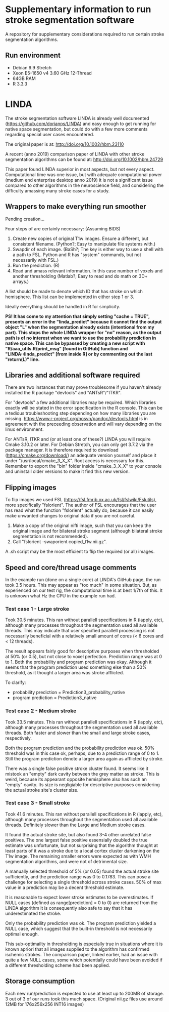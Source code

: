 # Supplementary information to run stroke segmentation software
A repository for supplementary considerations required to run certain stroke segmentation algorithms.

## Run environment
- Debian 9.9 Stretch
- Xeon E5-1650 v4 3.60 GHz 12-Thread
- 64GB RAM
- R 3.3.3

# LINDA
The stroke segmentation software LINDA is already well documented (https://github.com/dorianps/LINDA) and easy enough to get running for native space segmentation, but could do with a few more comments regarding special user cases encountered.

The original paper is at: http://doi.org/10.1002/hbm.23110

A recent (anno 2019) comparison paper of LINDA with other stroke segmentation algorithms can be found at: http://doi.org/10.1002/hbm.24729

This paper found LINDA superior in most aspects, but not every aspect. Computational time was one issue, but with adequate computational power (medium end enterprise desktop anno 2019) it is not a significant issue compared to other algorithms in the neuroscience field, and considering the difficulty amassing many stroke cases for a study.

## Wrappers to make everything run smoother
Pending creation...

Four steps of are certainly necessary: (Assuming BIDS)
1. Create new copies of original T1w images. Ensure a different, but consistent filename. (Python?; Easy to manipulate file systems with.)
2. Swapdir of each image. (BaSh?; The key is either way to use a shell with a path to FSL. Python and R has "system" commands, but not necessarily with FSL.)
3. Run the prediction. (R)
4. Read and amass relevant information. In this case number of voxels and another thresholding (Matlab?; Easy to read and do math on 3D+ arrays.)

A list should be made to denote which ID that has stroke on which hemisphere. This list can be implemented in either step 1 or 3.

Ideally everything should be handled in R for simplicity.

**PS! It has come to my attention that simply setting "cache = TRUE", presents an error in the "linda_predict" because it cannot find the output object "L" when the segmentation already exists (intentional from my part). This stops the whole LINDA wrapper for "no" reason, as the output path is of no interest when we want to use the probability prediction in native space. This can be bypassed by creating a new script with "R/aaa_utils.R/print_msg" [found in GitHub] function and "LINDA::linda_predict" [from inside R] or by commenting out the last "return(L)" line.**

## Libraries and additional software required 
There are two instances that may prove troublesome if you haven't already installed the R package "devtools" and "ANTsR"/"ITKR".

For "devtools" a few additional libraries may be required. Which libraries exactly will be stated in the error specification in the R console. This can be a tedious troubleshooting step depending on how many libraries you are missing. https://www.r-project.org/nosvn/pandoc/devtools.html is in agreement with the preceeding observation and will vary depending on the linux environment.

For ANTsR, ITKR and (or at least one of these?) LINDA you will require Cmake 3.10.2 or later. For Debian Stretch, you can only get 3.7.2 via the package manager. It is therefore required to download (https://cmake.org/download/) an adequate version yourself and place it under "/usr/local/cmake_3_X_X". Root access is necessary for this. Remember to export the "bin" folder inside "cmake_3_X_X" to your console and uninstall older versions to make it find this new version.

## Flipping images
To flip images we used FSL (https://fsl.fmrib.ox.ac.uk/fsl/fslwiki/Fslutils), more specifically "fslorient". The author of FSL encourages that the user has read what the function "fslorient" actually do, because it can easily make unwanted changes to original data if you are not careful.

1. Make a copy of the original nifti image, such that you can keep the original image and for bilateral stroke segment (although bilateral stroke segmentation is not recommended).
2. Call "fslorient -swaporient copied_t1w.nii.gz".

A .sh script may be the most efficient to flip the required (or all) images.

## Speed and core/thread usage comments
In the example run (done on a single core) at LINDA's GitHub page, the run took 3.5 hours. This may appear as "too much" in some situation. But, as experienced on our test rig, the computational time is at best 1/7th of this. It is unknown what Hz the CPU in the example run had.

### Test case 1 - Large stroke
Took 30.5 minutes. This ran without parallell specifications in R (lapply, etc), although many processes throughout the segmentation used all available threads. This may indicate that user specified parallell processing is not necessarily beneficial with a relatively small amount of cores (< 6 cores and < 12 threads).

The result appears fairly good for descriptive purposes when thresholded at 50% (or 0.5), but not close to voxel perfection. Prediction range was at 0 to 1.
Both the probability and program prediction was okay. Although it seems that the program prediction used something else than a 50% threshold, as it thought a larger area was stroke afflicted.

To clarify:
- probability prediction = Prediction3_probability_native
- program prediction = Prediction3_native

### Test case 2 - Medium stroke
Took 33.5 minutes. This ran without parallell specifications in R (lapply, etc), although many processes throughout the segmentation used all available threads. Both faster and slower than the small and large stroke cases, respectively.

Both the program prediction and the probability prediction was ok. 50% threshold was in this case ok, perhaps, due to a prediction range of 0 to 1. Still the program prediction denote a larger area again as afflicted by stroke.

There was a single false positive stroke cluster found. It seems like it mistook an "empty" dark cavity between the grey matter as stroke. This is weird, because its appearant opposite hemisphere also has such an "empty" cavity. Its size is negligiable for descriptive purposes considering the actual stroke site's cluster size.

### Test case 3 - Small stroke
Took 41.6 minutes. This ran without parallell specifications in R (lapply, etc), although many processes throughout the segmentation used all available threads. Definitely slower than the Large and Medium stroke cases.

It found the actual stroke site, but also found 3-4 other unrelated false positives. The one largest false positive  essensially doubled the true estimate was unfortunate, but not surprising that the algorithm thought at least parts of it was a stroke due to a local cortex cluster darkening on the T1w image. The remaining smaller errors were expected as with WMH segmentation algorithms, and were not of detrimental size.

A manually selected threshold of 5% (or 0.05) found the actual stroke site sufficiently, and the prediction range was 0 to 0.1783. This can pose a challenge for selecting a single threshold across stroke cases. 50% of max value in a prediction may be a decent threshold estimate.

It is reasonable to expect lower stroke estimates to be overestimates. If NULL cases (defined as range[prediction] = 0 to 0) are returned from the LINDA algorithm it is consequently also safe to say that it has underestimated the stroke.

Only the probability prediction was ok. The program prediction yielded a NULL case, which suggest that the built-in threshold is not necessarily optimal enough. 

This sub-optimailty in thresholding is especially true in situations where it is known apriori that all images supplied to the algorithm has confirmed ischemic strokes. The comparison paper, linked earlier, had an issue with quite a few NULL cases, some which potentially could have been avoided if a different thresholding scheme had been applied.

## Storage consumption
Each new run/prediction is expected to use at least up to 200MB of storage. 3 out of 3 of our runs took this much space.
(Original nii.gz files use around 12MB for 176x256x256 INT16 images)
